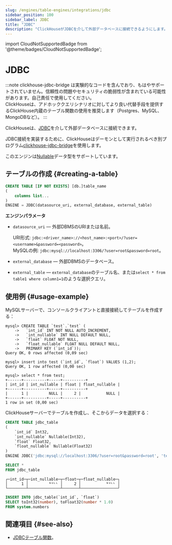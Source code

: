 ```yaml
---
slug: /engines/table-engines/integrations/jdbc
sidebar_position: 100
sidebar_label: JDBC
title: "JDBC"
description: "ClickHouseがJDBCを介して外部データベースに接続できるようにします。"
---
```


import CloudNotSupportedBadge from '@theme/badges/CloudNotSupportedBadge';


# JDBC

<CloudNotSupportedBadge/>

:::note
clickhouse-jdbc-bridge は実験的なコードを含んでおり、もはやサポートされていません。信頼性の問題やセキュリティの脆弱性が含まれている可能性があります。自己責任で使用してください。  
ClickHouseは、アドホッククエリシナリオに対してより良い代替手段を提供するClickHouse内蔵のテーブル関数の使用を推奨します（Postgres、MySQL、MongoDBなど）。
:::

ClickHouseは、[JDBC](https://en.wikipedia.org/wiki/Java_Database_Connectivity)を介して外部データベースに接続できます。

JDBC接続を実装するために、ClickHouseはデーモンとして実行されるべき別プログラム[clickhouse-jdbc-bridge](https://github.com/ClickHouse/clickhouse-jdbc-bridge)を使用します。

このエンジンは[Nullable](../../../sql-reference/data-types/nullable.md)データ型をサポートしています。

## テーブルの作成 {#creating-a-table}

``` sql
CREATE TABLE [IF NOT EXISTS] [db.]table_name
(
    columns list...
)
ENGINE = JDBC(datasource_uri, external_database, external_table)
```

**エンジンパラメータ**

- `datasource_uri` — 外部DBMSのURIまたは名前。

    URI形式: `jdbc:<driver_name>://<host_name>:<port>/?user=<username>&password=<password>`。  
    MySQLの例: `jdbc:mysql://localhost:3306/?user=root&password=root`。

- `external_database` — 外部DBMSのデータベース。

- `external_table` — `external_database`のテーブル名、または`select * from table1 where column1=1`のような選択クエリ。

## 使用例 {#usage-example}

MySQLサーバーで、コンソールクライアントと直接接続してテーブルを作成する：

``` text
mysql> CREATE TABLE `test`.`test` (
    ->   `int_id` INT NOT NULL AUTO_INCREMENT,
    ->   `int_nullable` INT NULL DEFAULT NULL,
    ->   `float` FLOAT NOT NULL,
    ->   `float_nullable` FLOAT NULL DEFAULT NULL,
    ->   PRIMARY KEY (`int_id`));
Query OK, 0 rows affected (0,09 sec)

mysql> insert into test (`int_id`, `float`) VALUES (1,2);
Query OK, 1 row affected (0,00 sec)

mysql> select * from test;
+------+----------+-----+----------+
| int_id | int_nullable | float | float_nullable |
+------+----------+-----+----------+
|      1 |         NULL |     2 |           NULL |
+------+----------+-----+----------+
1 row in set (0,00 sec)
```

ClickHouseサーバーでテーブルを作成し、そこからデータを選択する：

``` sql
CREATE TABLE jdbc_table
(
    `int_id` Int32,
    `int_nullable` Nullable(Int32),
    `float` Float32,
    `float_nullable` Nullable(Float32)
)
ENGINE JDBC('jdbc:mysql://localhost:3306/?user=root&password=root', 'test', 'test')
```

``` sql
SELECT *
FROM jdbc_table
```

``` text
┌─int_id─┬─int_nullable─┬─float─┬─float_nullable─┐
│      1 │         ᴺᵁᴸᴸ │     2 │           ᴺᵁᴸᴸ │
└────────┴──────────────┴───────┴────────────────┘
```

``` sql
INSERT INTO jdbc_table(`int_id`, `float`)
SELECT toInt32(number), toFloat32(number * 1.0)
FROM system.numbers
```

## 関連項目 {#see-also}

- [JDBCテーブル関数](../../../sql-reference/table-functions/jdbc.md)。
